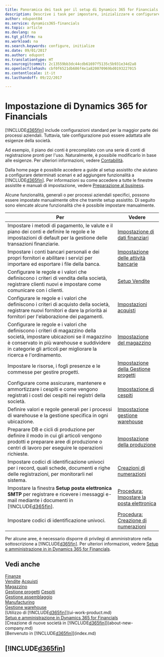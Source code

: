 ```yaml
---
title: Panoramica dei task per il setup di Dynamics 365 for Financials| Documenti Microsoft
description: Descrive i task per impostare, inizializzare e configurare Dynamics 365 for Financials in base alle esigenze.
author: edupont04
ms.service: dynamics365-financials
ms.topic: article
ms.devlang: na
ms.tgt_pltfrm: na
ms.workload: na
ms.search.keywords: configure, initialize
ms.date: 09/01/2017
ms.author: edupont
ms.translationtype: HT
ms.sourcegitcommit: 2c13559bb3dc44cdb61697f5135c5b931e34d2a8
ms.openlocfilehash: cbf0f6521db686f4e1a820070969bd0193227015
ms.contentlocale: it-it
ms.lasthandoff: 09/22/2017

---
```

# <a name="setting-up-dynamics-365-for-financials"></a>Impostazione di Dynamics 365 for Financials
[!INCLUDE[d365fin](includes/d365fin_md.md)] include configurazioni standard per la maggior parte dei processi aziendali. Tuttavia, tale configurazione può essere adattata alle esigenze della società.

Ad esempio, il piano dei conti è precompilato con una serie di conti di registrazione pronti per l'uso. Naturalmente, è possibile modificarlo in base alle esigenze. Per ulteriori informazioni, vedere [Contabilità](finance.md).

Dalla home page è possibile accedere a guide al setup assistito che aiutano a configurare determinati scenari e ad aggiungere funzionalità a [!INCLUDE[d365fin](includes/d365fin_md.md)]. Per informazioni su come accedere a tutte le finestre assistite e manuali di impostazione, vedere [Preparazione al business](ui-get-ready-business.md).

Alcune funzionalità, generali o per processi aziendali specifici, possono essere impostate manualmente oltre che tramite setup assistito. Di seguito sono elencate alcune funzionalità che è possibile impostare manualmente.

| Per | Vedere |
| --- | --- |
| Impostare i metodi di pagamento, le valute e il piano dei conti e definire le regole e le impostazioni di default per la gestione delle transazioni finanziarie. |[Impostazione di dati finanziari](finance-setup-finance.md) |
| Impostare i conti bancari personali e dei propri fornitori e abilitare i servizi per importare ed esportare i file della banca. |[Impostazione delle attività bancarie](bank-setup-banking.md) |
| Configurare le regole e i valori che definiscono i criteri di vendita della società, registrare clienti nuovi e impostare come comunicare con i clienti. |[Setup Vendite](sales-setup-sales.md) |
| Configurare le regole e i valori che definiscono i criteri di acquisto della società, registrare nuovi fornitori e dare la priorità ai fornitori per l'elaborazione dei pagamenti. |[Impostazioni acquisti](purchasing-setup-purchasing.md) |
| Configurare le regole e i valori che definiscono i criteri di magazzino della società, impostare ubicazioni se il magazzino è conservato in più warehouse e suddividere in categorie gli articoli per migliorare la ricerca e l'ordinamento. |[Impostazione del magazzino](inventory-setup-inventory.md) |
| Impostare le risorse, i fogli presenze e le commesse per gestire progetti. |[Impostazione della Gestione progetti](projects-setup-projects.md) |
| Configurare come assicurare, mantenere e ammortizzare i cespiti e come vengono registrati i costi dei cespiti nei registri della società. |[Impostazione di cespiti](fa-setup.md) |
|Definire valori e regole generali per i processi di warehouse e la gestione specifica in ogni ubicazione.|[Impostazione gestione warehouse](warehouse-setup-warehouse.md)|
|Preparare DB e cicli di produzione per definire il modo in cui gli articoli vengono prodotti e preparare aree di produzione o centri di lavoro per eseguire le operazioni richieste.|[Impostazione della produzione](production-configure-production-processes.md)|
| Impostare codici di identificazione univoci per i record, quali schede, documenti e righe delle registrazioni, per monitorarli nel sistema. |[Creazioni di numerazioni](ui-create-number-series.md) |
| Impostare la finestra **Setup posta elettronica SMTP** per registrare e ricevere i messaggi e-mail mediante i documenti in [!INCLUDE[d365fin](includes/d365fin_md.md)]. |[Procedura: Impostare la posta elettronica](madeira-how-setup-email.md) |
| Impostare codici di identificazione univoci. |[Procedura: Creazione di numerazioni](ui-create-number-series.md) |

Per alcune aree, è necessario disporre di privilegi di amministratore nella sottoscrizione a [!INCLUDE[d365fin](includes/d365fin_md.md)]. Per ulteriori informazioni, vedere [Setup e amministrazione in in Dynamics 365 for Financials](admin-setup-and-administration.md).  

## <a name="see-also"></a>Vedi anche
[Finanze](finance.md)  
[Vendite](sales-manage-sales.md)
[Acquisti](purchasing-manage-purchasing.md)  
[Magazzino](inventory-manage-inventory.md)    
[Gestione progetti](projects-manage-projects.md)
[Cespiti](fa-manage.md)    
[Gestione assemblaggio](assembly-assemble-items.md)  
[Manufacturing](production-manage-manufacturing.md)  
[Gestione warehouse](warehouse-manage-warehouse.md)  
[Utilizzo di [!INCLUDE[d365fin](includes/d365fin_md.md)]](ui-work-product.md)  
[Setup e amministrazione in Dynamics 365 for Financials](admin-setup-and-administration.md)  
[Creazione di nuove società in [!INCLUDE[d365fin](includes/d365fin_md.md)]](about-new-company.md)  
[Benvenuto in [!INCLUDE[d365fin](includes/d365fin_md.md)]](index.md)  

## [!INCLUDE[d365fin](includes/free_trial_md.md)]


